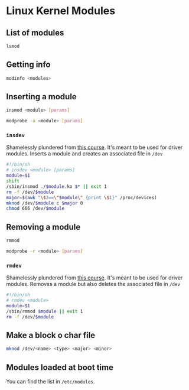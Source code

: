 # Linux Kernel Modules

## List of modules
```c
lsmod 
```

## Getting info
```sh
modinfo <modules>
```


## Inserting a module
```bash
insmod <module> [params]
```

```bash
modprobe -a <module> [params]
```

### `insdev`
Shamelessly plundered from [this course](https://largo.lip6.fr/trac/sesi-peri). 
It's meant to be used for driver modules. 
Inserts a module and creates an associated file in `/dev`
```bash
#!/bin/sh
# insdev <module> [params]
module=$1
shift
/sbin/insmod ./$module.ko $* || exit 1
rm -f /dev/$module
major=$(awk "\$2==\"$module\" {print \$1}" /proc/devices)
mknod /dev/$module c $major 0
chmod 666 /dev/$module
```

## Removing a module
```bash
rmmod
```

```bash
modprobe -r <module> [params]
```

### `rmdev`
Shamelessly plundered from [this course](https://largo.lip6.fr/trac/sesi-peri). 
It's meant to be used for driver modules. 
Removes a module but also deletes the associated file in `/dev`

```bash
#!/bin/sh
# rmdev <module>
module=$1
/sbin/rmmod $module || exit 1
rm -f /dev/$module 
```

## Make a block o char file
```bash
mknod /dev/<name> <type> <major> <minor>
```

## Modules loaded at boot time
You can find the list in `/etc/modules`.

